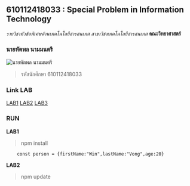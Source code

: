 ## 610112418033 : Special Problem in Information Technology
_รายวิชาหัวข้อพิเศษด้านเทคโนโลยีสารสนเทศ_
_สาขาวิชาเทคโนโลยีสารสนเทศ_
**คณะวิทยาศาสตร์**

### นายหัตพล นามมนตรี
![นายหัตพล นามมนตรี](https://scontent.fnak3-1.fna.fbcdn.net/v/t39.30808-6/241773654_4278281692225715_3748531439262198140_n.jpg?_nc_cat=106&ccb=1-5&_nc_sid=09cbfe&_nc_eui2=AeEE5skWwUa7h3hE8YxkK_ezV5NGpBcDxkdXk0akFwPGRy3rE79V3byEahMCvw3m-aogRHw87muWwoUNVzOL_05h&_nc_ohc=0tWV2VclwyMAX_wZ-Rj&_nc_ht=scontent.fnak3-1.fna&oh=9ab21228eb25f1433dbf92a9347bed34&oe=61A3F570)

>รหัสนักศึกษา 610112418033

### Link LAB
[LAB1](https://github.com/jokerkung2543/4134901-2-64-Version2/tree/master/LAB1)
[LAB2](https://github.com/jokerkung2543/4134901-2-64-Version2/tree/master/LAB2)
[LAB3](https://github.com/jokerkung2543/4134901-2-64-Version2/tree/master/LAB3)

### RUN
**LAB1**

>npm install
```
    const person = {firstName:"Win",lastName:"Vong",age:20}
```

**LAB2**

>npm update